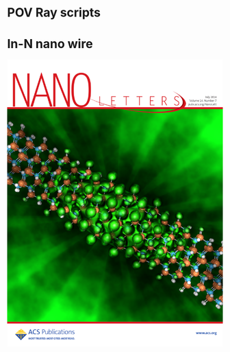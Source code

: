 POV Ray scripts
===============

In-N nano wire
==============
![ACS Nano Letters July 2014 Cover](./xct/cover/acs-nan-letters-cover.png "ACS Nano Letters July 2014 Cover")

